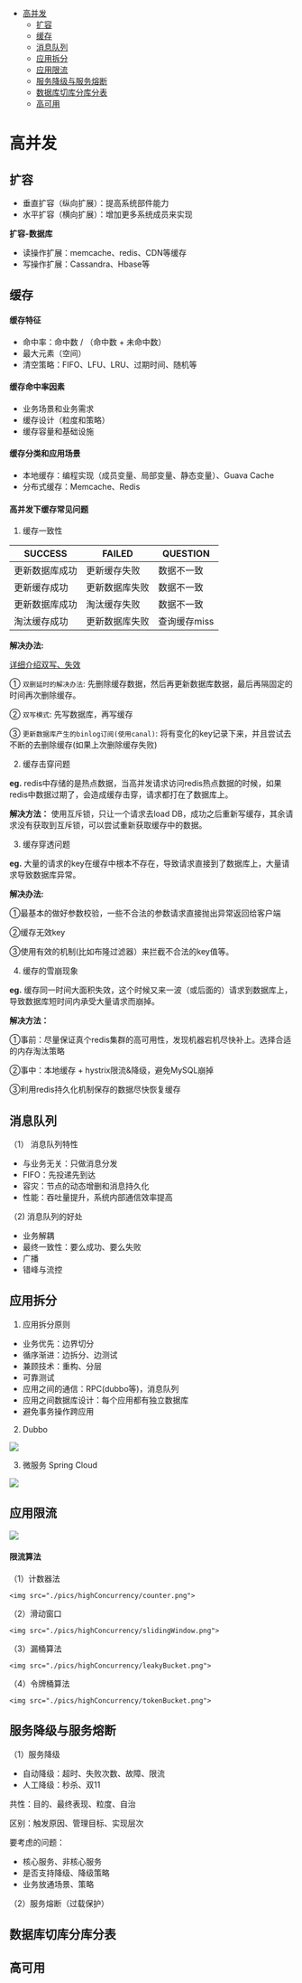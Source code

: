 <!-- GFM-TOC -->
* [高并发](#高并发)
    * [扩容](#扩容)
    * [缓存](#缓存)
    * [消息队列](#消息队列)
    * [应用拆分](#应用拆分)
    * [应用限流](#应用限流)
    * [服务降级与服务熔断](#服务降级与服务熔断)
    * [数据库切库分库分表](#数据库切库分库分表)
    * [高可用](#高可用)
<!-- GFM-TOC -->

# 高并发

## 扩容

- 垂直扩容（纵向扩展）：提高系统部件能力
- 水平扩容（横向扩展）：增加更多系统成员来实现

**扩容-数据库**
- 读操作扩展：memcache、redis、CDN等缓存
- 写操作扩展：Cassandra、Hbase等

## 缓存

#### 缓存特征
- 命中率：命中数 / （命中数 + 未命中数）
- 最大元素（空间）
- 清空策略：FIFO、LFU、LRU、过期时间、随机等

#### 缓存命中率因素
- 业务场景和业务需求
- 缓存设计（粒度和策略）
- 缓存容量和基础设施

#### 缓存分类和应用场景
- 本地缓存：编程实现（成员变量、局部变量、静态变量）、Guava Cache
- 分布式缓存：Memcache、Redis

#### 高并发下缓存常见问题

1. 缓存一致性

|SUCCESS|FAILED|QUESTION|
|-|-|-|
|更新数据库成功|更新缓存失败|数据不一致|
|更新缓存成功|更新数据库失败|数据不一致|
|更新数据库成功|淘汰缓存失败|数据不一致|
|淘汰缓存成功|更新数据库失败|查询缓存miss|

**解决办法:**

[详细介绍双写、失效](https://www.cnblogs.com/lzghyh/p/13276514.html)

① `双删延时的解决办法`: 先删除缓存数据，然后再更新数据库数据，最后再隔固定的时间再次删除缓存。

② `双写模式`: 先写数据库，再写缓存



③ `更新数据库产生的binlog订阅(使用canal)`: 将有变化的key记录下来，并且尝试去不断的去删除缓存(如果上次删除缓存失败)

2. 缓存击穿问题

**eg.** redis中存储的是热点数据，当高并发请求访问redis热点数据的时候，如果redis中数据过期了，会造成缓存击穿，请求都打在了数据库上。

**解决方法：** 使用互斥锁，只让一个请求去load DB，成功之后重新写缓存，其余请求没有获取到互斥锁，可以尝试重新获取缓存中的数据。

3. 缓存穿透问题

**eg.** 大量的请求的key在缓存中根本不存在，导致请求直接到了数据库上，大量请求导致数据库异常。

**解决办法:** 

①最基本的做好参数校验，一些不合法的参数请求直接抛出异常返回给客户端

②缓存无效key

③使用有效的机制(比如布隆过滤器）来拦截不合法的key值等。

4. 缓存的雪崩现象

**eg.** 缓存同一时间大面积失效，这个时候又来一波（或后面的）请求到数据库上，导致数据库短时间内承受大量请求而崩掉。

**解决方法：** 

①事前：尽量保证真个redis集群的高可用性，发现机器宕机尽快补上。选择合适的内存淘汰策略

②事中：本地缓存 + hystrix限流&降级，避免MySQL崩掉

③利用redis持久化机制保存的数据尽快恢复缓存

## 消息队列

（1） 消息队列特性
- 与业务无关：只做消息分发
- FIFO：先投递先到达
- 容灾：节点的动态增删和消息持久化
- 性能：吞吐量提升，系统内部通信效率提高

（2) 消息队列的好处

- 业务解耦
- 最终一致性：要么成功、要么失败
- 广播
- 错峰与流控

## 应用拆分

1. 应用拆分原则

- 业务优先：边界切分
- 循序渐进：边拆分、边测试
- 兼顾技术：重构、分层
- 可靠测试
- 应用之间的通信：RPC(dubbo等)，消息队列
- 应用之间数据库设计：每个应用都有独立数据库
- 避免事务操作跨应用

2. Dubbo
<img src="./pics/highConcurrency/dubbo.png">

3. 微服务 Spring Cloud

<img src="./pics/highConcurrency/springCloud.png">

## 应用限流

<img src="./pics/highConcurrency/limiting.png">

#### 限流算法
（1）计数器法

    <img src="./pics/highConcurrency/counter.png">

（2）滑动窗口

    <img src="./pics/highConcurrency/slidingWindow.png">

（3）漏桶算法

    <img src="./pics/highConcurrency/leakyBucket.png">

（4）令牌桶算法

    <img src="./pics/highConcurrency/tokenBucket.png">

## 服务降级与服务熔断

（1）服务降级
- 自动降级：超时、失败次数、故障、限流
- 人工降级：秒杀、双11

共性：目的、最终表现、粒度、自治

区别：触发原因、管理目标、实现层次

要考虑的问题：
- 核心服务、非核心服务
- 是否支持降级、降级策略
- 业务放通场景、策略


（2）服务熔断（过载保护）

## 数据库切库分库分表


## 高可用